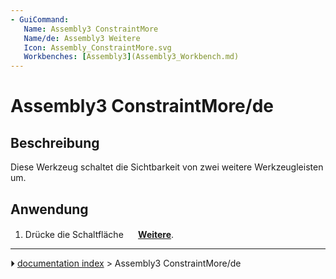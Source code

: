 ```yaml
---
- GuiCommand:
   Name: Assembly3 ConstraintMore
   Name/de: Assembly3 Weitere
   Icon: Assembly_ConstraintMore.svg
   Workbenches: [Assembly3](Assembly3_Workbench.md)
---
```


# Assembly3 ConstraintMore/de

## Beschreibung

Diese Werkzeug schaltet die Sichtbarkeit von zwei weitere Werkzeugleisten um.

## Anwendung

1.  Drücke die Schaltfläche **<img src="images/Assembly_ConstraintMore.svg" width=16px> [Weitere](Assembly3_ConstraintMore/de.md)**.



---
⏵ [documentation index](../README.md) > Assembly3 ConstraintMore/de
